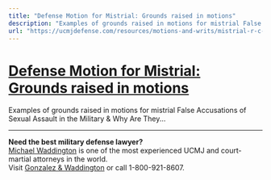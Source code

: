 ```yaml
---
title: "Defense Motion for Mistrial: Grounds raised in motions"
description: "Examples of grounds raised in motions for mistrial False Accusations of Sexual Assault in the Military & Why Are They..."
url: "https://ucmjdefense.com/resources/motions-and-writs/mistrial-r-c-m-915/defense-motion-for-mistrial-examples-of-grounds-raised-in-motions-for-mistrial.html"
---
```


# [Defense Motion for Mistrial: Grounds raised in motions](https://ucmjdefense.com/resources/motions-and-writs/mistrial-r-c-m-915/defense-motion-for-mistrial-examples-of-grounds-raised-in-motions-for-mistrial.html)

Examples of grounds raised in motions for mistrial False Accusations of Sexual Assault in the Military & Why Are They...

---

**Need the best military defense lawyer?**  
[Michael Waddington](https://ucmjdefense.com/attorneys/michael-stewart-waddington-partner.html) is one of the most experienced UCMJ and court-martial attorneys in the world.  
Visit [Gonzalez & Waddington](https://ucmjdefense.com) or call 1-800-921-8607.
